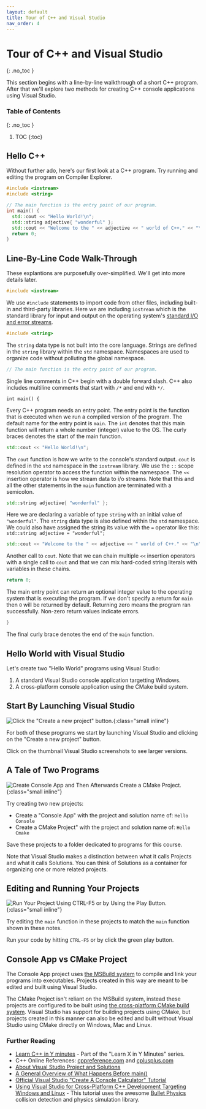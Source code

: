```yaml
---
layout: default
title: Tour of C++ and Visual Studio
nav_order: 4
---
```


<!--prettier-ignore-start-->
# Tour of C++ and Visual Studio 
{: .no_toc }

This section begins with a line-by-line walkthrough of a short C++ program. After that we'll explore two methods for creating C++ console applications using Visual Studio.

### Table of Contents
{: .no_toc }  

1. TOC
{:toc}

<!--prettier-ignore-end-->

## Hello C++

Without further ado, here's our first look at a C++ program. Try running and editing the program on Compiler Explorer.

```cpp
#include <iostream>
#include <string>

// The main function is the entry point of our program.
int main() {
  std::cout << "Hello World!\n";
  std::string adjective{ "wonderful" };
  std::cout << "Welcome to the " << adjective << " world of C++." << "\n";
  return 0;
}
```

## Line-By-Line Code Walk-Through

These explantions are purposefully over-simplified. We'll get into more details later.

```cpp
#include <iostream>
```

We use `#include` statements to import code from other files, including built-in and third-party libraries. Here we are including `iostream` which is the standard library for input and output on the operating system's [standard I/O and error streams](https://en.wikipedia.org/wiki/Standard_streams).

```cpp
#include <string>
```

The `string` data type is not built into the core language. Strings are defined in the `string` library within the `std` namespace. Namespaces are used to organize code without polluting the global namespace.

```cpp
// The main function is the entry point of our program.
```

Single line comments in C++ begin with a double forward slash. C++ also includes multiline comments that start with `/*` and end with `*/`.

```
int main() {
```

Every C++ program needs an entry point. The entry point is the function that is executed when we run a compiled version of the program. The default name for the entry point is `main`. The `int` denotes that this main function will return a whole number (integer) value to the OS. The curly braces denotes the start of the main function.

```cpp
std::cout << "Hello World!\n";
```

The `cout` function is how we write to the console's standard output. `cout` is defined in the `std` namespace in the `iostream` library. We use the `::` scope resolution operator to access the function within the namespace. The `<<` insertion operator is how we stream data to i/o streams. Note that this and all the other statements in the `main` function are terminated with a semicolon.

```cpp
std::string adjective{ "wonderful" };
```

Here we are declaring a variable of type `string` with an initial value of `"wonderful"`. The `string` data type is also defined within the `std` namespace. We could also have assigned the string its value with the `=` operator like this: `std::string adjective = "wonderful";`

```cpp
std::cout << "Welcome to the " << adjective << " world of C++." << "\n";
```

Another call to `cout`. Note that we can chain multiple `<<` insertion operators with a single call to `cout` and that we can mix hard-coded string literals with variables in these chains.

```cpp
return 0;
```

The main entry point can return an optional integer value to the operating system that is executing the program. If we don't specify a return for `main` then `0` will be returned by default. Returning zero means the program ran successfully. Non-zero return values indicate errors.

```cpp
}
```

The final curly brace denotes the end of the `main` function.

## Hello World with Visual Studio

Let's create two "Hello World" programs using Visual Studio:

1. A standard Visual Studio console application targetting Windows.
2. A cross-platform console application using the CMake build system.

## Start By Launching Visual Studio

![Click the "Create a new project" button.](start_visual_studio.png){:class="small inline"}

For both of these programs we start by launching Visual Studio and clicking on the "Create a new project" button.

Click on the thumbnail Visual Studio screenshots to see larger versions.

## A Tale of Two Programs

![Create Console App and Then Afterwards Create a CMake Project.](project_type_selection.png){:class="small inline"}

Try creating two new projects:

- Create a "Console App" with the project and solution name of: `Hello Console`
- Create a CMake Project" with the project and solution name of: `Hello Cmake`

Save these projects to a folder dedicated to programs for this course.

Note that Visual Studio makes a distinction between what it calls Projects and what it calls Solutions. You can think of Solutions as a container for organizing one or more related projects.

## Editing and Running Your Projects

![Run Your Project Using CTRL-F5 or by Using the Play Button.](run_the_program.png){:class="small inline"}

Try editing the `main` function in these projects to match the `main` function shown in these notes.

Run your code by hitting `CTRL-F5` or by click the green play button.

## Console App vs CMake Project

The Console App project uses [the MSBuild system](https://docs.microsoft.com/en-us/visualstudio/msbuild/msbuild?view=vs-2019) to compile and link your programs into executables. Projects created in this way are meant to be edited and built using Visual Studio.

The CMake Project isn't reliant on the MSBuild system, instead these projects are configured to be built using [the cross-platform CMake build system](https://cmake.org). Visual Studio has support for building projects using CMake, but projects created in this manner can also be edited and built without Visual Studio using CMake directly on Windows, Mac and Linux.

### Further Reading

- [Learn C++ in Y minutes](https://learnxinyminutes.com/docs/c++/) - Part of the "Learn X in Y Minutes" series.
- C++ Online References: [cppreference.com](https://en.cppreference.com/w/) and [cplusplus.com](http://www.cplusplus.com/)
- [About Visual Studio Project and Solutions](https://learn.microsoft.com/en-us/visualstudio/ide/solutions-and-projects-in-visual-studio)
- [A General Overview of What Happens Before main()](https://embeddedartistry.com/blog/2019/04/08/a-general-overview-of-what-happens-before-main/)
- [Official Visual Studio "Create A Console Calculator" Tutorial](https://learn.microsoft.com/en-us/cpp/get-started/tutorial-console-cpp)
- [Using Visual Studio for Cross-Platform C++ Development Targeting Windows and Linux](https://learn.microsoft.com/en-us/cpp/build/get-started-linux-cmake) - This tutorial uses the awesome [Bullet Physics](bulletphysics.org) collision detection and physics simulation library.
